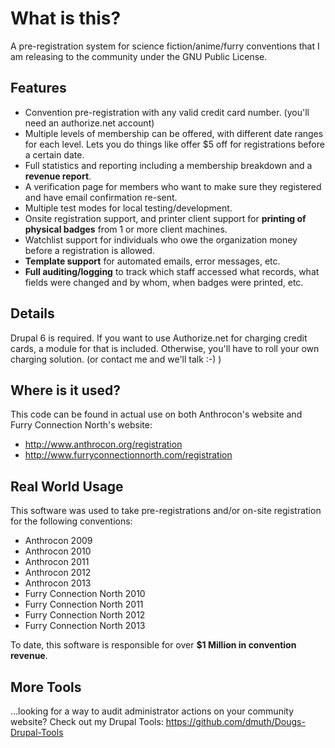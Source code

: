 What is this?
=============

A pre-registration system for science fiction/anime/furry conventions that I am releasing to the community under the GNU Public License.

Features
--------

- Convention pre-registration with any valid credit card number. 
	(you'll need an authorize.net account)
- Multiple levels of membership can be offered, with different date ranges 
	for each level. Lets you do things like offer $5 off for registrations 
	before a certain date.
- Full statistics and reporting including a membership breakdown and 
	a **revenue report**.
- A verification page for members who want to make sure they registered 
	and have email confirmation re-sent.
- Multiple test modes for local testing/development.
- Onsite registration support, and printer client support for **printing 
	of physical badges** from 1 or more client machines.
- Watchlist support for individuals who owe the organization money before 
	a registration is allowed.
- **Template support** for automated emails, error messages, etc.
- **Full auditing/logging** to track which staff accessed what records, what 
	fields were changed and by whom, when badges were printed, etc.


Details
-------

Drupal 6 is required. If you want to use Authorize.net for charging credit 
cards, a module for that is included. Otherwise, you'll have to roll your 
own charging solution. (or contact me and we'll talk :-) )

Where is it used?
-----------------

This code can be found in actual use on both Anthrocon's website and 
Furry Connection North's website:

- http://www.anthrocon.org/registration
- http://www.furryconnectionnorth.com/registration


Real World Usage
----------------
This software was used to take pre-registrations and/or on-site registration 
for the following conventions:

- Anthrocon 2009
- Anthrocon 2010
- Anthrocon 2011
- Anthrocon 2012
- Anthrocon 2013
- Furry Connection North 2010
- Furry Connection North 2011
- Furry Connection North 2012
- Furry Connection North 2013

To date, this software is responsible for over **$1 Million in 
convention revenue**.

More Tools
----------

...looking for a way to audit administrator actions on your community website? 
Check out my Drupal Tools: https://github.com/dmuth/Dougs-Drupal-Tools


